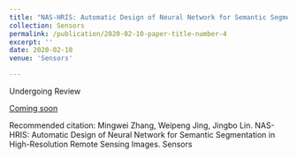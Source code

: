```yaml
---
title: "NAS-HRIS: Automatic Design of Neural Network for Semantic Segmentation in High-Resolution Remote Sensing Images"
collection: Sensors
permalink: /publication/2020-02-10-paper-title-number-4
excerpt: ''
date: 2020-02-10
venue: 'Sensors'

---
```


Undergoing Review

[Coming soon](https://mrluin.github.io/publications)

Recommended citation: Mingwei Zhang, Weipeng Jing, Jingbo Lin. NAS-HRIS: Automatic Design of Neural Network for Semantic Segmentation in High-Resolution Remote Sensing Images. Sensors

